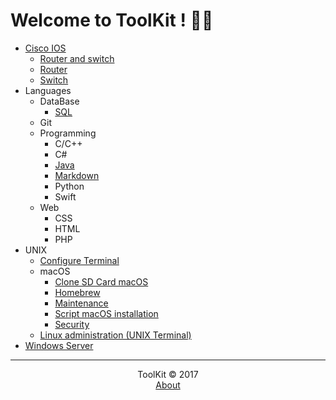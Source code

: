 # Welcome to ToolKit ! 👋🏻

* [Cisco IOS](Cisco/Cisco%20IOS.html)
	* [Router and switch](Cisco/Router%20and%20switch.html)
	* [Router](Cisco/Router.html)
	* [Switch](Cisco/Switch.html)
* Languages
	* DataBase
		* [SQL](Languages/SQL.html)
	* Git
	* Programming
		* C/C++
		* C#
		* [Java](Languages/Java.html)
		* [Markdown](Languages/Markdown.html)
		* Python
		* Swift
	* Web
		* CSS
		* HTML
		* PHP
* UNIX
	* [Configure Terminal](UNIX/Configure%20Terminal.html)
	* macOS
		* [Clone SD Card macOS](UNIX/Clone%20SD%20Card%20macOS.html)
		* [Homebrew](UNIX/Homebrew.html)
		* [Maintenance](UNIX/Maintenance.html)
		* [Script macOS installation](UNIX/Script%20macOS%20installation.html)
		* [Security](UNIX/Security.html)
	* [Linux administration (UNIX Terminal)](UNIX/Linux%20administration%20(UNIX%20Terminal).html)
* [Windows Server](WinServ/Windows%20Server.html)


***

<center>ToolKit © 2017</center><center><a href="https://alexandre-ducobu.com/En">About</a> </center>
